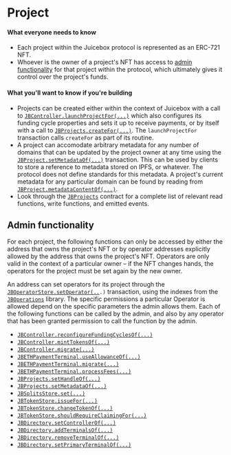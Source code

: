 # Project

#### What everyone needs to know

* Each project within the Juicebox protocol is represented as an ERC-721 NFT.
* Whoever is the owner of a project's NFT has access to [admin functionality](project.md#admin-functionality) for that project within the protocol, which ultimately gives it control over the project's funds.

#### What you'll want to know if you're building

* Projects can be created either within the context of Juicebox with a call to [`JBController.launchProjectFor(...)`](../../specifications/contracts/or-controllers/jbcontroller/write/launchprojectfor.md) which also configures its funding cycle properties and sets it up to receive payments, or by itself with a call to [`JBProjects.createFor(...)`](../../specifications/contracts/jbprojects/write/createfor.md). The `launchProjectFor` transaction calls `createFor` as part of its routine.
* A project can accomodate arbitrary metadata for any number of domains that can be updated by the project owner at any time using the [`JBProject.setMetadataOf(...)`](../../specifications/contracts/jbprojects/write/setmetadataof.md) transaction. This can be used by clients to store a reference to metadata stored on IPFS, or whatever. The protocol does not define standards for this metadata. A project's current metadata for any particular domain can be found by reading from [`JBProject.metadataContentOf(...)`](../../specifications/contracts/jbprojects/properties/metadatacontentof.md).
* Look through the [`JBProjects`](../../specifications/contracts/jbprojects/) contract for a complete list of relevant read functions, write functions, and emitted events.

## Admin functionality

For each project, the following functions can only be accessed by either the address that owns the project's NFT or by operator addresses explicitly allowed by the address that owns the project's NFT. Operators are only valid in the context of a particular owner – if the NFT changes hands, the operators for the project must be set again by the new owner.

An address can set operators for its project through the [`JBOperatorStore.setOperator(..`](../../specifications/contracts/jboperatorstore/write/setoperator.md)`.)` transaction, using the indexes from the [`JBOperations`](../../specifications/libraries/jboperations.md) library. The specific permissions a particular Operator is allowed depend on the specific parameters the admin allows them. Each of the following functions can be called by the admin, and also by any operator that has been granted permission to call the function by the admin.

* [`JBController.reconfigureFundingCyclesOf(...)`](../../specifications/contracts/or-controllers/jbcontroller/write/reconfigurefundingcyclesof.md)
* [`JBController.mintTokensOf(...)`](../../specifications/contracts/or-controllers/jbcontroller/write/minttokensof.md)
* [`JBController.migrate(...)`](../../specifications/contracts/or-payment-terminals/jbethpaymentterminal/write/migrate.md)
* [`JBETHPaymentTerminal.useAllowanceOf(...)`](../../specifications/contracts/or-payment-terminals/jbethpaymentterminal/write/useallowanceof.md)
* [`JBETHPaymentTerminal.migrate(...)`](../../specifications/contracts/or-payment-terminals/jbethpaymentterminal/write/migrate.md)
* [`JBETHPaymentTerminal.processFees(...)`](../../specifications/contracts/or-payment-terminals/jbethpaymentterminal/write/processfees.md)
* [`JBProjects.setHandleOf(...)`](../../specifications/contracts/jbprojects/write/sethandleof.md)
* [`JBProjects.setMetadataOf(...)`](../../specifications/contracts/jbprojects/write/setmetadataof.md)
* [`JBSplitsStore.set(...)`](../../specifications/contracts/jbsplitsstore/write/set.md)
* [`JBTokenStore.issueFor(...)`](../../specifications/contracts/jbtokenstore/write/issuefor.md)
* [`JBTokenStore.changeTokenOf(...)`](broken-reference/)
* [`JBTokenStore.shouldRequireClaimingFor(...)`](../../specifications/contracts/jbtokenstore/write/shouldrequireclaimingfor.md)
* [`JBDirectory.setControllerOf(...)`](../../specifications/contracts/jbdirectory/write/setcontrollerof.md)
* [`JBDirectory.addTerminalsOf(...)`](../../specifications/contracts/jbdirectory/write/addterminalsof.md)
* [`JBDirectory.removeTerminalOf(...)`](../../specifications/contracts/jbdirectory/write/removeterminalof.md)
* [`JBDirectory.setPrimaryTerminalOf(...)`](../../specifications/contracts/jbdirectory/write/setprimaryterminalof.md)
